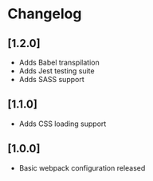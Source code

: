 # Changelog

## [1.2.0]
* Adds Babel transpilation
* Adds Jest testing suite
* Adds SASS support

## [1.1.0]
* Adds CSS loading support

## [1.0.0]
* Basic webpack configuration released